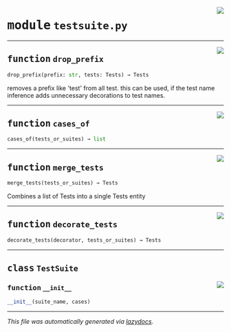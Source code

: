 <!-- markdownlint-disable -->

<a href="../booktest/testsuite.py#L0"><img align="right" style="float:right;" src="https://img.shields.io/badge/-source-cccccc?style=flat-square"></a>

# <kbd>module</kbd> `testsuite.py`





---

<a href="../booktest/testsuite.py#L17"><img align="right" style="float:right;" src="https://img.shields.io/badge/-source-cccccc?style=flat-square"></a>

## <kbd>function</kbd> `drop_prefix`

```python
drop_prefix(prefix: str, tests: Tests) → Tests
```

removes a prefix like 'test' from all test. this can be used, if the test name inference adds unnecessary decorations to test names. 


---

<a href="../booktest/testsuite.py#L34"><img align="right" style="float:right;" src="https://img.shields.io/badge/-source-cccccc?style=flat-square"></a>

## <kbd>function</kbd> `cases_of`

```python
cases_of(tests_or_suites) → list
```






---

<a href="../booktest/testsuite.py#L44"><img align="right" style="float:right;" src="https://img.shields.io/badge/-source-cccccc?style=flat-square"></a>

## <kbd>function</kbd> `merge_tests`

```python
merge_tests(tests_or_suites) → Tests
```

Combines a list of Tests into a single Tests entity 


---

<a href="../booktest/testsuite.py#L55"><img align="right" style="float:right;" src="https://img.shields.io/badge/-source-cccccc?style=flat-square"></a>

## <kbd>function</kbd> `decorate_tests`

```python
decorate_tests(decorator, tests_or_suites) → Tests
```






---

## <kbd>class</kbd> `TestSuite`




<a href="../booktest/testsuite.py#L6"><img align="right" style="float:right;" src="https://img.shields.io/badge/-source-cccccc?style=flat-square"></a>

### <kbd>function</kbd> `__init__`

```python
__init__(suite_name, cases)
```











---

_This file was automatically generated via [lazydocs](https://github.com/ml-tooling/lazydocs)._
